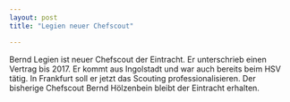 ```yaml
---
layout: post
title: "Legien neuer Chefscout"

---
```


Bernd Legien ist neuer Chefscout der Eintracht. Er unterschrieb einen Vertrag bis 2017. Er kommt aus Ingolstadt und war auch bereits beim HSV tätig. In Frankfurt soll er jetzt das Scouting professionalisieren. Der bisherige Chefscout Bernd Hölzenbein bleibt der Eintracht erhalten.


